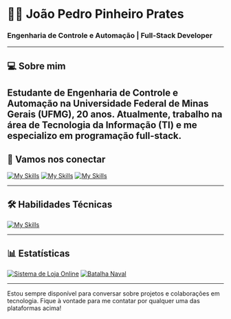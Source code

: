 # 👨‍💻 João Pedro Pinheiro Prates

### Engenharia de Controle e Automação | Full-Stack Developer 

---

## 💻 Sobre mim

Estudante de **Engenharia de Controle e Automação** na **Universidade Federal de Minas Gerais (UFMG)**, 20 anos. Atualmente, trabalho na área de **Tecnologia da Informação (TI)** e me especializo em **programação full-stack**.
---

## 🔗 Vamos nos conectar

[![My Skills](https://skillicons.dev/icons?i=github)](https://github.com/JpPrates21)
[![My Skills](https://skillicons.dev/icons?i=gmail)](jpprates2016@gmail.com)
[![My Skills](https://skillicons.dev/icons?i=linkedin)](https://www.linkedin.com/in/joão-pedro-prates-9563051ab/)

---

## 🛠 Habilidades Técnicas
[![My Skills](https://skillicons.dev/icons?i=js,html,css,react,python,c,cpp,cs)](https://skillicons.dev)

---

## 📊 Estatísticas

[![Sistema de Loja Online](https://github-readme-stats.vercel.app/api/pin/?username=JpPrates21&repo=SistemaDeLojaOnline&bg_color=0D1117&border_color=A020F0&show_icons=true&icon_color=FFFFFF&title_color=A020F0&text_color=FFF)](https://github.com/JpPrates21/SistemaDeLojaOnline)
[![Batalha Naval](https://github-readme-stats.vercel.app/api/pin/?username=JpPrates21&repo=BatalhaNaval&bg_color=0D1117&border_color=A020F0&show_icons=true&icon_color=FFFFFF&title_color=A020F0&text_color=FFF)](https://github.com/JpPrates21/BatalhaNaval)

---

Estou sempre disponível para conversar sobre projetos e colaborações em tecnologia. Fique à vontade para me contatar por qualquer uma das plataformas acima!
